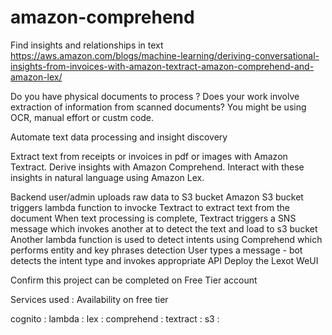 # amazon-comprehend
Find insights and relationships in text 
https://aws.amazon.com/blogs/machine-learning/deriving-conversational-insights-from-invoices-with-amazon-textract-amazon-comprehend-and-amazon-lex/

Do you have physical documents to process ?
Does your work involve extraction of information from scanned documents?
You might be using OCR, manual effort or custm code.

Automate text data processing and insight discovery 


Extract text from receipts or invoices in pdf or images with Amazon Textract.
Derive insights with Amazon Comprehend.
Interact with these insights in natural language using Amazon Lex.

Backend user/admin uploads raw data to S3 bucket 
Amazon S3 bucket triggers lambda function to invocke Textract to extract text from the document 
When text processing is complete, Textract triggers a SNS message which invokes another at to detect the text and load to s3 bucket
Another lambda function is used to detect intents using Comprehend which performs entity and key phrases detection 
User types a message - bot detects the intent type and invokes appropriate API 
Deploy the Lexot WeUI 

Confirm this project can be completed on Free Tier account 

Services used           : Availability on free tier 

cognito                 : 
lambda                  :
lex                     :
comprehend              :
textract                :
s3                      :



